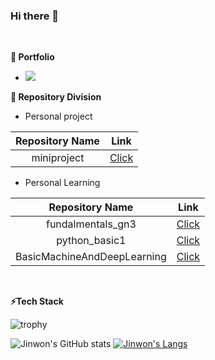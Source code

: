 ### Hi there 👋
<br>

**🔭 Portfolio** 
- <a href="[https://velog.io/@minw001]" target="_blank"><img src="https://img.shields.io/badge/[Portfolio]-[#d3d3d3]?style=flat-square&logo=[#000000(Squarespace)]&logoColor=white"/></a>

  
**🌱 Repository Division**

- Personal project

|**Repository Name**|**Link**|            
|:---:|:---:|
|miniproject|[Click](https://github.com/JINWONMIN/miniproject)|

- Personal Learning

|**Repository Name**|**Link**|            
|:---:|:---:|
|fundalmentals_gn3|[Click](https://github.com/JINWONMIN/fundamentals_gn3)|
|python_basic1|[Click](https://github.com/JINWONMIN/python_basic1)|
|BasicMachineAndDeepLearning|[Click](https://github.com/JINWONMIN/BasicMachineAndDeepLearning)

<br>

**⚡Tech Stack**

![trophy](https://github-profile-trophy.vercel.app/?username=jinwonmin)

![Jinwon's GitHub stats](https://github-readme-stats.vercel.app/api?username=jinwonmin&theme=cobalt&show_icons=true)
[![Jinwon's Langs](https://github-readme-stats.vercel.app/api/top-langs/?username=jinwonmin&layout=compact&theme=cobalt)](https://github.com/jinwonmin)





<!--
**JINWONMIN/jinwonmin** is a ✨ _special_ ✨ repository because its `README.md` (this file) appears on your GitHub profile.

Here are some ideas to get you started:

- 🔭 I’m currently working on ...
- 🌱 I’m currently learning ...
- 👯 I’m looking to collaborate on ...
- 🤔 I’m looking for help with ...
- 💬 Ask me about ...
- 📫 How to reach me: ...
- 😄 Pronouns: ...
- ⚡ Fun fact: ...
-->
